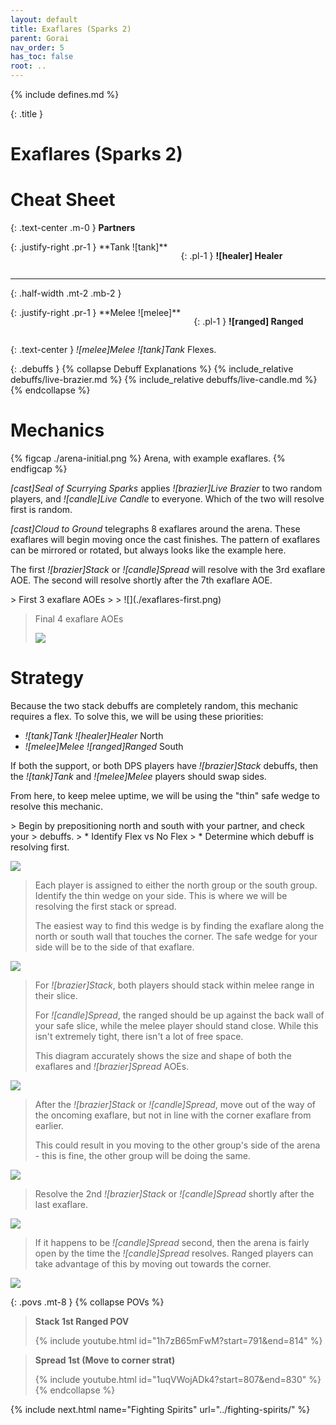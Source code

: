 ```yaml
---
layout: default
title: Exaflares (Sparks 2)
parent: Gorai
nav_order: 5
has_toc: false
root: ..
---
```


{% include defines.md %}

{: .title }
# Exaflares (Sparks 2)

# Cheat Sheet

{: .text-center .m-0 }
**Partners**
<div class="columns positions borderless" markdown="1">
{: .justify-right .pr-1 }
**Tank ![tank]**

{: .pl-1 }
**![healer] Healer**
</div>

-----
{: .half-width .mt-2 .mb-2 }

<div class="columns positions borderless" markdown="1">
{: .justify-right .pr-1 }
**Melee ![melee]**

{: .pl-1 }
**![ranged] Ranged**
</div>

{: .text-center }
*![melee]Melee* *![tank]Tank* Flexes.

{: .debuffs }
{% collapse Debuff Explanations %}
{% include_relative debuffs/live-brazier.md %}
{% include_relative debuffs/live-candle.md %}
{% endcollapse %}

# Mechanics

{% figcap ./arena-initial.png %}
Arena, with example exaflares.
{% endfigcap %}

*[cast]Seal of Scurrying Sparks* applies *![brazier]Live Brazier* to two random
players, and *![candle]Live Candle* to everyone. Which of the two will resolve
first is random.

*[cast]Cloud to Ground* telegraphs 8 exaflares around the arena. These exaflares
will begin moving once the cast finishes. The pattern of exaflares can be
mirrored or rotated, but always looks like the example here.

The first *![brazier]Stack* or *![candle]Spread* will resolve with the 3rd
exaflare AOE. The second will resolve shortly after the 7th exaflare AOE.

<div class="timeline collapse-sm clear" markdown="1">
> First 3 exaflare AOEs
>
> ![](./exaflares-first.png)

> Final 4 exaflare AOEs
>
> ![](./exaflares-second.png)
</div>

# Strategy

Because the two stack debuffs are completely random, this mechanic requires a
flex. To solve this, we will be using these priorities:

* *![tank]Tank* *![healer]Healer* North
* *![melee]Melee* *![ranged]Ranged* South

If both the support, or both DPS players have *![brazier]Stack* debuffs, then
the *![tank]Tank* and *![melee]Melee* players should swap sides.

From here, to keep melee uptime, we will be using the "thin" safe wedge to
resolve this mechanic.

<div class="mechanics" markdown="1">
> Begin by prepositioning north and south with your partner, and check your
> debuffs.
> * Identify Flex vs No Flex
> * Determine which debuff is resolving first.

![](./timeline-1.png)

> Each player is assigned to either the north group or the south group. Identify
> the thin wedge on your side. This is where we will be resolving the first
> stack or spread.
>
> The easiest way to find this wedge is by finding the exaflare along the north
> or south wall that touches the corner. The safe wedge for your side will be
> to the side of that exaflare.

![](./timeline-2.png)

> For *![brazier]Stack*, both players should stack within melee range in their
> slice.
>
> For *![candle]Spread*, the ranged should be up against the back wall of your
> safe slice, while the melee player should stand close. While this isn't
> extremely tight, there isn't a lot of free space.
>
> This diagram accurately shows the size and shape of both the exaflares and
> *![brazier]Spread* AOEs.

![](./timeline-3.png)

> After the *![brazier]Stack* or *![candle]Spread*, move out of the way of the
> oncoming exaflare, but not in line with the corner exaflare from earlier.
>
> This could result in you moving to the other group's side of the arena - this
> is fine, the other group will be doing the same.

![](./timeline-4.png)

> Resolve the 2nd *![brazier]Stack* or *![candle]Spread* shortly after the last
> exaflare.

![](./timeline-5.png)


> If it happens to be *![candle]Spread* second, then the arena is fairly open
> by the time the *![candle]Spread* resolves. Ranged players can take advantage
> of this by moving out towards the corner.

![](./timeline-6.png)

</div>

{: .povs .mt-8 }
{% collapse POVs %}
> **Stack 1st Ranged POV**
>
> {% include youtube.html id="1h7zB65mFwM?start=791&end=814" %}

> **Spread 1st (Move to corner strat)**
>
> {% include youtube.html id="1uqVWojADk4?start=807&end=830" %}
{% endcollapse %}

{% include next.html name="Fighting Spirits" url="../fighting-spirits/" %}
